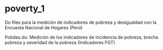 # poverty_1
Do files para la medición de indicadores de pobreza y desigualdad con la Encuesta Nacional de Hogares (Perú)

Pobdes.do: Medición de los indicadores de incidencia de pobreza, brecha pobreza y severidad de la pobreza (Indicadores FGT)
